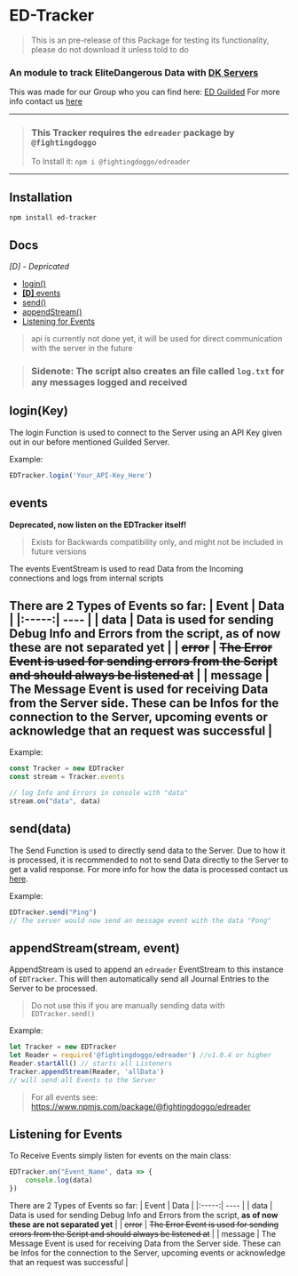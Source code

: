 ED-Tracker
==========
> This is an pre-release of this Package for testing its functionality, please do not download it unless told to do
### An module to track EliteDangerous Data with [DK Servers](https://drillkea.com)
 This was made for our Group who you can find here: [ED Guilded](https://www.guilded.gg/r/zzGRq4px6j?i=QdJ6o1Bd)
 For more info contact us [here](mailto:contact@drillkea.com)

---
> ### This Tracker requires the `edreader` package by `@fightingdoggo`
> To Install it: `npm i @fightingdoggo/edreader`
---
Installation
------------
```
npm install ed-tracker
```
Docs
----
*[D] - Depricated*
 - [login()](#loginkey)
 - [**[D]** events ](#events)
 - [send()](#senddata)
 - [appendStream()](#appendstreamstream-event)
 - [Listening for Events](#listening-for-events)
 > api is currently not done yet, it will be used for direct communication with the server in the future

 > ### Sidenote: The script also creates an file called `log.txt` for any messages logged and received

 ## login(Key)
 The login Function is used to connect to the Server using an API Key given out in our before mentioned Guilded Server.

 Example:
 ```js
 EDTracker.login('Your_API-Key_Here')
 ```

 ## events
 **Deprecated, now listen on the EDTracker itself!**
 > Exists for Backwards compatibility only, and might not be included in future versions

 The events EventStream is used to read Data from the Incoming connections and logs from internal scripts

 There are 2 Types of Events so far:
 | Event | Data |
 |:-----:| ---- |
 | data | Data is used for sending Debug Info and Errors from the script, **as of now these are not separated yet** |
 | ~~error~~ | ~~The Error Event is used for sending errors from the Script and should always be listened at~~ |
 | message | The Message Event is used for receiving Data from the Server side. These can be Infos for the connection to the Server, upcoming events or acknowledge that an request was successful |
---
Example:
 ```js
 const Tracker = new EDTracker
 const stream = Tracker.events

 // log Info and Errors in console with "data"
 stream.on("data", data)
 ```

## send(data)
The Send Function is used to directly send data to the Server.
Due to how it is processed, it is recommended to not to send Data directly to the Server to get a valid response.
For more info for how the data is processed contact us [here](mailto:contact@drillkea.com 'Drillkea Support Email').

Example:
```js
EDTracker.send("Ping")
// The server would now send an message event with the data "Pong"
```

## appendStream(stream, event)
AppendStream is used to append an `edreader` EventStream to this instance of `EDTracker`.
This will then automatically send all Journal Entries to the Server to be processed.
> Do not use this if you are manually sending data with `EDTracker.send()`

Example:
```js
let Tracker = new EDTracker
let Reader = require('@fightingdoggo/edreader') //v1.0.4 or higher
Reader.startAll() // starts all Listeners
Tracker.appendStream(Reader, 'allData')
// will send all Events to the Server
```
> For all events see: https://www.npmjs.com/package/@fightingdoggo/edreader

## <a name="event"></a>Listening for Events
To Receive Events simply listen for events on the main class:
```js
EDTracker.on("Event_Name", data => {
    console.log(data)
})
```

 There are 2 Types of Events so far:
 | Event | Data |
 |:-----:| ---- |
 | data | Data is used for sending Debug Info and Errors from the script, **as of now these are not separated yet** |
 | ~~error~~ | ~~The Error Event is used for sending errors from the Script and should always be listened at~~ |
 | message | The Message Event is used for receiving Data from the Server side. These can be Infos for the connection to the Server, upcoming events or acknowledge that an request was successful |